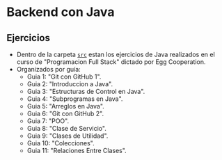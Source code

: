 # Backend con Java

## Ejercicios
- Dentro de la carpeta [` src `](https://github.com/sebafermanelli/java-egg/tree/main/src) estan los ejercicios de Java realizados en el curso de "Programacion Full Stack" dictado por Egg Cooperation.
- Organizados por guía:
  - Guia 1: "Git con GitHub 1".
  - Guia 2: "Introduccion a Java".
  - Guia 3: "Estructuras de Control en Java".
  - Guia 4: "Subprogramas en Java".
  - Guia 5: "Arreglos en Java".
  - Guia 6: "Git con GitHub 2".
  - Guia 7: "POO".
  - Guia 8: "Clase de Servicio".
  - Guia 9: "Clases de Utilidad".
  - Guia 10: "Colecciones".
  - Guia 11: "Relaciones Entre Clases".